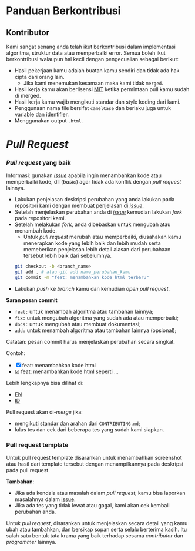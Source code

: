 # Panduan Berkontribusi

## Kontributor

Kami sangat senang anda telah ikut berkontribusi dalam implementasi algoritma, struktur data atau memperbaiki error.
Semua boleh ikut berkontribusi walaupun hal kecil dengan pengecualian sebagai berikut:

- Hasil pekerjaan kamu adalah buatan kamu sendiri dan tidak ada hak cipta dari orang lain.
  - Jika kami menemukan kesamaan maka kami tidak `merged`.
- Hasil kerja kamu akan berlisensi [MIT](LICENSE) ketika permintaan pull kamu sudah di merged.
- Hasil kerja kamu wajib mengikuti standar dan style koding dari kami.
- Penggunaan nama file bersifat `camelCase` dan berlaku juga untuk variable dan identifier.
- Menggunakan output `.html`.

# *Pull Request*

### ***Pull request* yang baik**

Informasi: gunakan [*issue*](https://github.com/bellshade/HTML-CSS/issues) apabila ingin menambahkan kode atau memperbaiki kode, dll (*basic*) agar tidak ada konflik dengan *pull request* lainnya.

- Lakukan penjelasan deskripsi perubahan yang anda lakukan pada repositori kami dengan membuat penjelasan di [*issue*](https://github.com/bellshade/HTML-CSS/issues).
- Setelah menjelaskan perubahan anda di [*issue*](https://github.com/bellshade/HTML-CSS/issues) kemudian lakukan *fork* pada repositori kami.
- Setelah melakukan *fork*, anda dibebaskan untuk mengubah atau menambah kode.
  - Untuk *pull request* merubah atau memperbaiki, diusahakan kamu menerapkan kode yang lebih baik dan lebih mudah serta memeberikan penjelasan lebih detail alasan dari perubahaan tersebut lebih baik dari sebelumnya.
  ```bash
  git checkout -b <branch_name>
  git add . # atau git add nama_perubahan_kamu
  git commit -m "feat: menambahkan kode html terbaru"
  ```
- Lakukan *push* ke *branch* kamu dan kemudian *open pull request*.

**Saran pesan commit**

- `feat:` untuk menambah algoritma atau tambahan lainnya;
- `fix:` untuk mengubah algoritma yang sudah ada atau memperbaiki;
- `docs:` untuk mengubah atau membuat dokumentasi;
- `add:` untuk menambah algoritma atau tambahan lainnya (opsional); 

Catatan: pesan commit harus menjelaskan perubahan secara singkat.

Contoh: 
- &#9746; feat: menambahkan kode html
- &#9745; feat: menambahkan kode html seperti ...

Lebih lengkapnya bisa dilihat di:
- [EN](https://www.conventionalcommits.org/en/v1.0.0/)
- [ID](https://www.conventionalcommits.org/id/v1.0.0/)

Pull request akan di-*merge* jika:

- mengikuti standar dan arahan dari `CONTRIBUTING.md`;
- lulus tes dan cek dari beberapa tes yang sudah kami siapkan.

### Pull request template
Untuk pull request template disarankan untuk menambahkan screenshot atau hasil dari template tersebut dengan menampilkannya pada deskripsi pada pull request.


**Tambahan**:

- Jika ada kendala atau masalah dalam *pull request*, kamu bisa laporkan masalahnya dalam [issue](https://github.com/bellshade/HTML-CSS/issues).
- Jika ada tes yang tidak lewat atau gagal, kami akan cek kembali perubahan anda.

Untuk *pull request*, disarankan untuk menjelaskan secara detail yang kamu ubah atau tambahkan, dan bersikap sopan serta selalu berterima kasih. Itu salah satu bentuk tata krama yang baik terhadap sesama *contributor* dan *programmer* lainnya.
